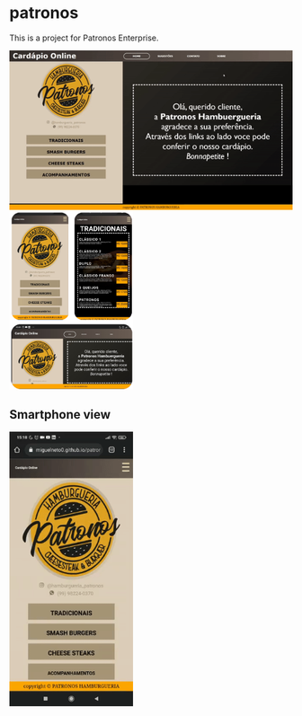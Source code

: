 # patronos

This is a project for Patronos Enterprise.

<img src="https://github.com/miguelneto0/patronos/blob/main/images/descr/patronos_site.gif" width=550> <img src="https://github.com/miguelneto0/patronos/blob/main/images/descr/phone_telas_patr.png" width=220>

## Smartphone view

<img src="https://github.com/miguelneto0/patronos/blob/main/images/descr/patronos_phone.gif" width=220>
